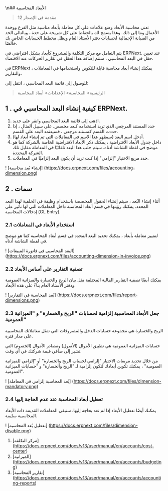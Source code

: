 \n## الأبعاد المحاسبية

> مقدمة في الإصدار 12

تعني محاسبة الأبعاد وضع علامات على كل معاملة بأبعاد مناسبة مثل الفرع ووحدة الأعمال وما إلى ذلك. وهذا يسمح لك بالحفاظ على كل شريحة على حدة ، وبالتالي الحد من الصيانة الإجمالية لحسابات دفتر الأستاذ العام ويظل مخطط الحسابات الخاص بك خالصًا.

يتم التعامل مع مركز التكلفة والمشروع كأبعاد بشكل افتراضي في ERPNext. عند تعيين حقل في البعد المحاسبي ، ستتم إضافة هذا الحقل في تقارير الحركات عند الاقتضاء.

في ERPNext ، يمكنك إنشاء أبعاد محاسبة قابلة للتكوين واستخدامها في المعاملات والتقارير.

للوصول إلى قائمة البعد المحاسبي ، انتقل إلى:

> الرئيسية> المحاسبة> الإعدادات> أبعاد المحاسبة

## 1 \. كيفية إنشاء البعد المحاسبي في ERPNext.

1. اذهب إلى قائمة البعد المحاسبي وانقر على جديد.
2. حدد المستند المرجعي الذي تريد استخدامه كبعد مخصص. على سبيل المثال ، إذا حددت القسم كمستند مرجعي ، فسيعتمد البعد على القسم.
3. أدخل اسم البعد (سيظهر هذا الاسم في المعاملات التي تم إنشاء أبعاد لها).
4. داخل جدول الأبعاد الافتراضية ، يمكنك ذكر الأبعاد الافتراضية الخاصة بالشركة كما هو موضح في لقطة الشاشة أدناه. سيتم جلب هذا البعد تلقائيًا في المعاملة مقابل تلك الشركة المحددة.
5. حدد مربع الاختيار "إلزامي" إذا كنت تريد أن يكون البعد إلزاميًا في المعاملات.

! [إنشاء بُعد محاسبة] (https://docs.erpnext.com/files/accounting-dimension.png)

## 2 \. سمات

أثناء إنشاء البُعد ، سيتم إنشاء الحقول المخصصة باستخدام وظيفة في الخلفية لهذا البعد المحدد. يمكنك رؤيتها في قسم أبعاد المحاسبة داخل المعاملات التي لها تأثير على إدخالات المحاسبة (GL Entry).

### 2.1 استخدام الأبعاد في المعاملات

لتمييز معاملة بأبعاد ، يمكنك تحديد البعد المحدد في قسم أبعاد المحاسبة كما هو موضح في لقطة الشاشة أدناه.

! [البعد المحاسبي في فاتورة المبيعات] (https://docs.erpnext.com/files/accounting-dimension-in-invoice.png)

### 2.2 تصفية التقارير على أساس الأبعاد

يمكنك أيضًا تصفية التقارير المالية المختلفة مثل بيان الربح والخسارة والميزانية العمومية ودفتر الأستاذ العام بناءً على هذه الأبعاد.

! [بُعد المحاسبة في التقارير] (https://docs.erpnext.com/files/report-dimensions.png)

### 2.3 جعل الأبعاد المحاسبية إلزامية لحسابات "الربح والخسارة" و "الميزانية العمومية"

الربح والخسارة هي مجموعة حسابات الدخل والمصروفات التي تمثل معاملاتك المحاسبية على مدار فترة.

حسابات الميزانية العمومية هي تطبيق الأموال (الأصول) ومصادر الأموال (الخصوم) التي تشير إلى صافي قيمة شركتك في أي وقت.

من خلال تحديد مربعات الاختيار "إلزامي لحساب الربح والخسارة" أو "إلزامي للميزانية العمومية" ، يمكنك تكوين أبعادك لتكون إلزامية لـ "الربح والخسارة" و "حسابات الميزانية العمومية".

! [بُعد المحاسبة إلزامي في المعاملة] (https://docs.erpnext.com/files/dimension-mandatory.png)

### 2.4 تعطيل أبعاد المحاسبة عند عدم الحاجة إليها

يمكنك أيضًا تعطيل الأبعاد إذا لم تعد بحاجة إليها. ستبقى المعاملات القديمة ذات الأبعاد المحاسبية سليمة.

! [تعطيل بُعد المحاسبة] (https://docs.erpnext.com/files/dimension-disable.png)

1. [مركز التكلفة] (https://docs.erpnext.com/docs/v13/user/manual/en/accounts/cost-center)
2. [الميزانية] (https://docs.erpnext.com/docs/v13/user/manual/en/accounts/budgeting)
3. [تقارير المحاسبة] (https://docs.erpnext.com/docs/v13/user/manual/en/accounts/accounting-reports)
